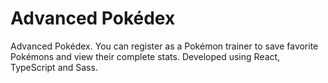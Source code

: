 # Advanced Pokédex

Advanced Pokédex. You can register as a Pokémon trainer to save favorite Pokémons and view their complete stats. Developed using React, TypeScript and Sass.
